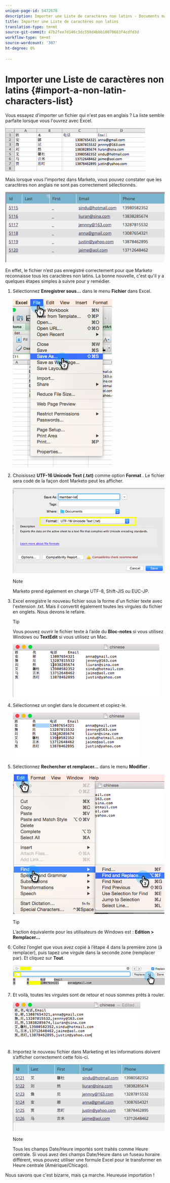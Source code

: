 ```yaml
---
unique-page-id: 5472678
description: Importer une Liste de caractères non latins - Documents marketing - Documentation du produit
title: Importer une Liste de caractères non latins
translation-type: tm+mt
source-git-commit: 47b2fee7d146c3dc558d4bbb10070683f4cdfd3d
workflow-type: tm+mt
source-wordcount: '307'
ht-degree: 0%

---
```



# Importer une Liste de caractères non latins {#import-a-non-latin-characters-list}

Vous essayez d&#39;importer un fichier qui n&#39;est pas en anglais ? La liste semble parfaite lorsque vous l&#39;ouvrez avec Excel.

![](assets/image2015-2-10-9-3a34-3a57.png)

Mais lorsque vous l’importez dans Marketo, vous pouvez constater que les caractères non anglais ne sont pas correctement sélectionnés.

![](assets/image2015-2-10-9-3a35-3a49.png)

En effet, le fichier n’est pas enregistré correctement pour que Marketo reconnaisse tous les caractères non latins. La bonne nouvelle, c&#39;est qu&#39;il y a quelques étapes simples à suivre pour y remédier.

1. Sélectionnez **Enregistrer sous...** dans le menu **Fichier** dans Excel.

   ![](assets/image2015-2-10-9-3a46-3a44.png)

1. Choisissez **UTF-16 Unicode Text (.txt)** comme option **Format** . Le fichier sera codé de la façon dont Marketo peut les afficher.

   ![](assets/image2015-2-10-9-3a48-3a7.png)

   >[!NOTE]
   >
   >Marketo prend également en charge UTF-8, Shift-JIS ou EUC-JP.

1. Excel enregistre le nouveau fichier sous la forme d&#39;un fichier texte avec l&#39;extension .txt. Mais il convertit également toutes les virgules du fichier en onglets. Nous devons le refaire.

   >[!TIP]
   >
   >Vous pouvez ouvrir le fichier texte à l’aide du **Bloc-notes** si vous utilisez Windows ou **TextEdit** si vous utilisez un Mac.

   ![](assets/image2015-2-10-9-3a51-3a41.png)

1. Sélectionnez un onglet dans le document et copiez-le.

   ![](assets/image2015-2-10-9-3a55-3a53.png)

1. Sélectionnez **Rechercher et remplacer...** dans le menu **Modifier** .

   ![](assets/image2015-2-10-9-3a59-3a8.png)

   >[!TIP]
   >
   >L’action équivalente pour les utilisateurs de Windows est : **Edition > Remplacer...**

1. Collez l’onglet que vous avez copié à l’étape 4 dans la première zone (à remplacer), puis tapez une virgule dans la seconde zone (remplacer par). Et cliquez sur **Tout**.

   ![](assets/image2015-2-10-10-3a8-3a53.png)

1. Et voilà, toutes les virgules sont de retour et nous sommes prêts à rouler.

   ![](assets/image2015-2-10-10-3a14-3a45.png)

1. Importez le nouveau fichier dans Marketing et les informations doivent s’afficher correctement cette fois-ci.

   ![](assets/image2015-2-10-10-3a16-3a9.png)

   >[!NOTE]
   >
   >Tous les champs Date/Heure importés sont traités comme Heure centrale. Si vous avez des champs Date/Heure dans un fuseau horaire différent, vous pouvez utiliser une formule Excel pour le transformer en Heure centrale (Amérique/Chicago).

Nous savons que c&#39;est bizarre, mais ça marche. Heureuse importation !